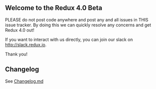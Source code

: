 ## Welcome to the Redux 4.0 Beta

PLEASE do not post code anywhere and post any and all issues in THIS issue tracker. By doing this we can quickly resolve any concerns and get Redux 4.0 out!

If you want to interact with us directly, you can join our slack on http://slack.redux.io.

Thank you!

## Changelog ##

See [Changelog.md](https://github.com/reduxframework/redux-framework-4/blob/master/CHANGELOG.md)
